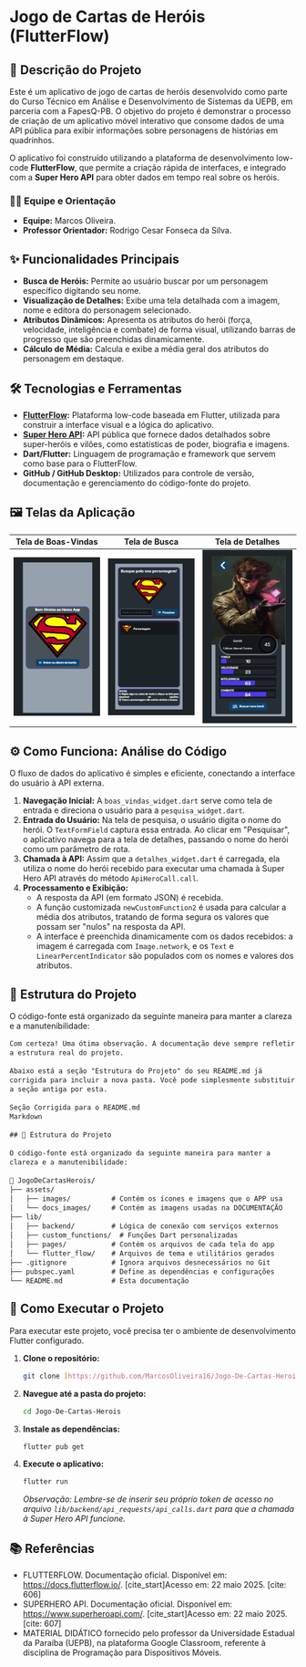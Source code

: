 # Jogo de Cartas de Heróis (FlutterFlow)

## 📖 Descrição do Projeto

Este é um aplicativo de jogo de cartas de heróis desenvolvido como parte do Curso Técnico em Análise e Desenvolvimento de Sistemas da UEPB, em parceria com a FapesQ-PB. O objetivo do projeto é demonstrar o processo de criação de um aplicativo móvel interativo que consome dados de uma API pública para exibir informações sobre personagens de histórias em quadrinhos.

O aplicativo foi construído utilizando a plataforma de desenvolvimento low-code **FlutterFlow**, que permite a criação rápida de interfaces, e integrado com a **Super Hero API** para obter dados em tempo real sobre os heróis.

### 👨‍💻 Equipe e Orientação
* **Equipe:** Marcos Oliveira.
* **Professor Orientador:** Rodrigo Cesar Fonseca da Silva.

## ✨ Funcionalidades Principais

* **Busca de Heróis:** Permite ao usuário buscar por um personagem específico digitando seu nome.
* **Visualização de Detalhes:** Exibe uma tela detalhada com a imagem, nome e editora do personagem selecionado.
* **Atributos Dinâmicos:** Apresenta os atributos do herói (força, velocidade, inteligência e combate) de forma visual, utilizando barras de progresso que são preenchidas dinamicamente.
* **Cálculo de Média:** Calcula e exibe a média geral dos atributos do personagem em destaque.

## 🛠️ Tecnologias e Ferramentas

* **[FlutterFlow](https://docs.flutterflow.io/):** Plataforma low-code baseada em Flutter, utilizada para construir a interface visual e a lógica do aplicativo.
* **[Super Hero API](https://www.superheroapi.com/):** API pública que fornece dados detalhados sobre super-heróis e vilões, como estatísticas de poder, biografia e imagens.
* **Dart/Flutter:** Linguagem de programação e framework que servem como base para o FlutterFlow.
* **GitHub / GitHub Desktop:** Utilizados para controle de versão, documentação e gerenciamento do código-fonte do projeto.

## 🖼️ Telas da Aplicação

| Tela de Boas-Vindas | Tela de Busca | Tela de Detalhes |
| :---: | :---: | :---: |
| ![Tela de Boas-Vindas](./assets/docs_images/tela_boas_vindas.png) | ![Tela de Busca](./assets/docs_images/tela_busca.png) | ![Tela de Detalhes](./assets/docs_images/tela_detalhes.png) |

## ⚙️ Como Funciona: Análise do Código

O fluxo de dados do aplicativo é simples e eficiente, conectando a interface do usuário à API externa.

1.  **Navegação Inicial:** A `boas_vindas_widget.dart` serve como tela de entrada e direciona o usuário para a `pesquisa_widget.dart`.
2.  **Entrada do Usuário:** Na tela de pesquisa, o usuário digita o nome do herói. O `TextFormField` captura essa entrada. Ao clicar em "Pesquisar", o aplicativo navega para a tela de detalhes, passando o nome do herói como um parâmetro de rota.
3.  **Chamada à API:** Assim que a `detalhes_widget.dart` é carregada, ela utiliza o nome do herói recebido para executar uma chamada à Super Hero API através do método `ApiHeroCall.call`.
4.  **Processamento e Exibição:**
    * A resposta da API (em formato JSON) é recebida.
    * A função customizada `newCustomFunction2` é usada para calcular a média dos atributos, tratando de forma segura os valores que possam ser "nulos" na resposta da API.
    * A interface é preenchida dinamicamente com os dados recebidos: a imagem é carregada com `Image.network`, e os `Text` e `LinearPercentIndicator` são populados com os nomes e valores dos atributos.

## 📁 Estrutura do Projeto

O código-fonte está organizado da seguinte maneira para manter a clareza e a manutenibilidade:

```
Com certeza! Uma ótima observação. A documentação deve sempre refletir a estrutura real do projeto.

Abaixo está a seção "Estrutura do Projeto" do seu README.md já corrigida para incluir a nova pasta. Você pode simplesmente substituir a seção antiga por esta.

Seção Corrigida para o README.md
Markdown

## 📁 Estrutura do Projeto

O código-fonte está organizado da seguinte maneira para manter a clareza e a manutenibilidade:

📁 JogoDeCartasHerois/
├── assets/
│   ├── images/          # Contém os ícones e imagens que o APP usa
│   └── docs_images/     # Contém as imagens usadas na DOCUMENTAÇÃO
├── lib/
│   ├── backend/         # Lógica de conexão com serviços externos
│   ├── custom_functions/  # Funções Dart personalizadas
│   ├── pages/           # Contém os arquivos de cada tela do app
│   └── flutter_flow/    # Arquivos de tema e utilitários gerados
├── .gitignore           # Ignora arquivos desnecessários no Git
├── pubspec.yaml         # Define as dependências e configurações
└── README.md            # Esta documentação
```

## 🚀 Como Executar o Projeto

Para executar este projeto, você precisa ter o ambiente de desenvolvimento Flutter configurado.

1.  **Clone o repositório:**
    ```bash
    git clone [https://github.com/MarcosOliveira16/Jogo-De-Cartas-Herois.git](https://github.com/MarcosOliveira16/Jogo-De-Cartas-Herois.git)
    ```
2.  **Navegue até a pasta do projeto:**
    ```bash
    cd Jogo-De-Cartas-Herois
    ```
3.  **Instale as dependências:**
    ```bash
    flutter pub get
    ```
4.  **Execute o aplicativo:**
    ```bash
    flutter run
    ```
    *Observação: Lembre-se de inserir seu próprio token de acesso no arquivo `lib/backend/api_requests/api_calls.dart` para que a chamada à Super Hero API funcione.*

## 📚 Referências

* FLUTTERFLOW. Documentação oficial. Disponível em: https://docs.flutterflow.io/. [cite_start]Acesso em: 22 maio 2025. [cite: 606]
* SUPERHERO API. Documentação oficial. Disponível em: https://www.superheroapi.com/. [cite_start]Acesso em: 22 maio 2025. [cite: 607]
* MATERIAL DIDÁTICO fornecido pelo professor da Universidade Estadual da Paraíba (UEPB), na plataforma Google Classroom, referente à disciplina de Programação para Dispositivos Móveis.
